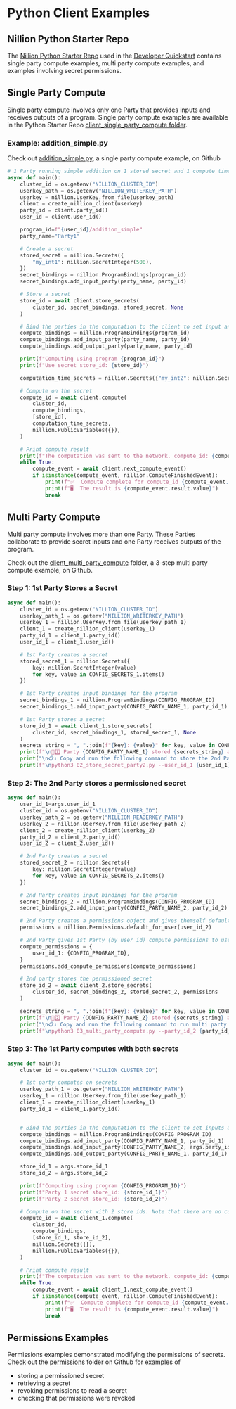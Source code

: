 # Python Client Examples

## Nillion Python Starter Repo

The [Nillion Python Starter Repo](https://github.com/NillionNetwork/examples/tree/storage) used in the [Developer Quickstart](quickstart) contains single party compute examples, multi party compute examples, and examples involving secret permissions.

## Single Party Compute

Single party compute involves only one Party that provides inputs and receives outputs of a program. Single party compute examples are available in the Python Starter Repo [client_single_party_compute folder](https://github.com/NillionNetwork/examples/tree/storage/client_single_party_compute).

### Example: addition_simple.py

Check out [addition_simple.py](https://github.com/NillionNetwork/examples/blob/storage/client_single_party_compute/addition_simple.py), a single party compute example, on Github

```python title="/client_single_party_compute/addition_simple.py"
# 1 Party running simple addition on 1 stored secret and 1 compute time secret
async def main():
    cluster_id = os.getenv("NILLION_CLUSTER_ID")
    userkey_path = os.getenv("NILLION_WRITERKEY_PATH")
    userkey = nillion.UserKey.from_file(userkey_path)
    client = create_nillion_client(userkey)
    party_id = client.party_id()
    user_id = client.user_id()

    program_id=f"{user_id}/addition_simple"
    party_name="Party1"

    # Create a secret
    stored_secret = nillion.Secrets({
        "my_int1": nillion.SecretInteger(500),
    })
    secret_bindings = nillion.ProgramBindings(program_id)
    secret_bindings.add_input_party(party_name, party_id)

    # Store a secret
    store_id = await client.store_secrets(
        cluster_id, secret_bindings, stored_secret, None
    )

    # Bind the parties in the computation to the client to set input and output parties
    compute_bindings = nillion.ProgramBindings(program_id)
    compute_bindings.add_input_party(party_name, party_id)
    compute_bindings.add_output_party(party_name, party_id)

    print(f"Computing using program {program_id}")
    print(f"Use secret store_id: {store_id}")

    computation_time_secrets = nillion.Secrets({"my_int2": nillion.SecretInteger(10)})

    # Compute on the secret
    compute_id = await client.compute(
        cluster_id,
        compute_bindings,
        [store_id],
        computation_time_secrets,
        nillion.PublicVariables({}),
    )

    # Print compute result
    print(f"The computation was sent to the network. compute_id: {compute_id}")
    while True:
        compute_event = await client.next_compute_event()
        if isinstance(compute_event, nillion.ComputeFinishedEvent):
            print(f"✅  Compute complete for compute_id {compute_event.uuid}")
            print(f"🖥️  The result is {compute_event.result.value}")
            break

```

## Multi Party Compute

Multi party compute involves more than one Party. These Parties collaborate to provide secret inputs and one Party receives outputs of the program.

Check out the [client_multi_party_compute](https://github.com/NillionNetwork/examples/blob/storage/client_multi_party_compute) folder, a 3-step multi party compute example, on Github.

### Step 1: 1st Party Stores a Secret

```python title="/client_multi_party_compute/01_store_secret_party1.py"
async def main():
    cluster_id = os.getenv("NILLION_CLUSTER_ID")
    userkey_path_1 = os.getenv("NILLION_WRITERKEY_PATH")
    userkey_1 = nillion.UserKey.from_file(userkey_path_1)
    client_1 = create_nillion_client(userkey_1)
    party_id_1 = client_1.party_id()
    user_id_1 = client_1.user_id()

    # 1st Party creates a secret
    stored_secret_1 = nillion.Secrets({
        key: nillion.SecretInteger(value)
        for key, value in CONFIG_SECRETS_1.items()
    })

    # 1st Party creates input bindings for the program
    secret_bindings_1 = nillion.ProgramBindings(CONFIG_PROGRAM_ID)
    secret_bindings_1.add_input_party(CONFIG_PARTY_NAME_1, party_id_1)

    # 1st Party stores a secret
    store_id_1 = await client_1.store_secrets(
        cluster_id, secret_bindings_1, stored_secret_1, None
    )
    secrets_string = ", ".join(f"{key}: {value}" for key, value in CONFIG_SECRETS_1.items())
    print(f"\n🎉1️⃣ Party {CONFIG_PARTY_NAME_1} stored {secrets_string} at store id: {store_id_1}")
    print("\n📋⬇️ Copy and run the following command to store the 2nd Party's secret")
    print(f"\npython3 02_store_secret_party2.py --user_id_1 {user_id_1} --store_id_1 {store_id_1}")

```

### Step 2: The 2nd Party stores a permissioned secret

```python title="/client_multi_party_compute/02_store_secret_party2.py"
async def main():
    user_id_1=args.user_id_1
    cluster_id = os.getenv("NILLION_CLUSTER_ID")
    userkey_path_2 = os.getenv("NILLION_READERKEY_PATH")
    userkey_2 = nillion.UserKey.from_file(userkey_path_2)
    client_2 = create_nillion_client(userkey_2)
    party_id_2 = client_2.party_id()
    user_id_2 = client_2.user_id()

    # 2nd Party creates a secret
    stored_secret_2 = nillion.Secrets({
        key: nillion.SecretInteger(value)
        for key, value in CONFIG_SECRETS_2.items()
    })

    # 2nd Party creates input bindings for the program
    secret_bindings_2 = nillion.ProgramBindings(CONFIG_PROGRAM_ID)
    secret_bindings_2.add_input_party(CONFIG_PARTY_NAME_2, party_id_2)

    # 2nd Party creates a permissions object and gives themself default permissions
    permissions = nillion.Permissions.default_for_user(user_id_2)

    # 2nd Party gives 1st Party (by user id) compute permissions to use the secret in a specific program id
    compute_permissions = {
        user_id_1: {CONFIG_PROGRAM_ID},
    }
    permissions.add_compute_permissions(compute_permissions)

    # 2nd party stores the permissioned secret
    store_id_2 = await client_2.store_secrets(
        cluster_id, secret_bindings_2, stored_secret_2, permissions
    )

    secrets_string = ", ".join(f"{key}: {value}" for key, value in CONFIG_SECRETS_2.items())
    print(f"\n🎉2️⃣ Party {CONFIG_PARTY_NAME_2} stored {secrets_string} at store id: {store_id_2}")
    print("\n📋⬇️ Copy and run the following command to run multi party computation using the secrets")
    print(f"\npython3 03_multi_party_compute.py --party_id_2 {party_id_2} --store_id_1 {args.store_id_1} --store_id_2 {store_id_2}")


```

### Step 3: The 1st Party computes with both secrets

```python title="/client_multi_party_compute/03_multi_party_compute.py"
async def main():
    cluster_id = os.getenv("NILLION_CLUSTER_ID")

    # 1st party computes on secrets
    userkey_path_1 = os.getenv("NILLION_WRITERKEY_PATH")
    userkey_1 = nillion.UserKey.from_file(userkey_path_1)
    client_1 = create_nillion_client(userkey_1)
    party_id_1 = client_1.party_id()


    # Bind the parties in the computation to the client to set inputs and output parties
    compute_bindings = nillion.ProgramBindings(CONFIG_PROGRAM_ID)
    compute_bindings.add_input_party(CONFIG_PARTY_NAME_1, party_id_1)
    compute_bindings.add_input_party(CONFIG_PARTY_NAME_2, args.party_id_2)
    compute_bindings.add_output_party(CONFIG_PARTY_NAME_1, party_id_1)

    store_id_1 = args.store_id_1
    store_id_2 = args.store_id_2

    print(f"Computing using program {CONFIG_PROGRAM_ID}")
    print(f"Party 1 secret store_id: {store_id_1}")
    print(f"Party 2 secret store_id: {store_id_2}")

    # Compute on the secret with 2 store ids. Note that there are no compute time secrets or public variables
    compute_id = await client_1.compute(
        cluster_id,
        compute_bindings,
        [store_id_1, store_id_2],
        nillion.Secrets({}),
        nillion.PublicVariables({}),
    )

    # Print compute result
    print(f"The computation was sent to the network. compute_id: {compute_id}")
    while True:
        compute_event = await client_1.next_compute_event()
        if isinstance(compute_event, nillion.ComputeFinishedEvent):
            print(f"✅  Compute complete for compute_id {compute_event.uuid}")
            print(f"🖥️  The result is {compute_event.result.value}")
            break
```

## Permissions Examples

Permissions examples demonstrated modifying the permissions of secrets. Check out the [permissions](https://github.com/NillionNetwork/examples/blob/storage/permissions) folder on Github for examples of

- storing a permissioned secret
- retrieving a secret
- revoking permissions to read a secret
- checking that permissions were revoked
